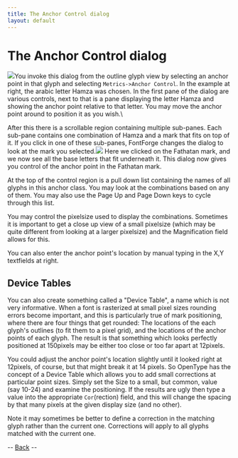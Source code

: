 ```yaml
---
title: The Anchor Control dialog
layout: default
---
```



The Anchor Control dialog
=========================

![](img/anchorcontrol-base.png)You invoke this dialog from the outline glyph
view by selecting an anchor point in that glyph and selecting
`Metrics->Anchor Control`. In the example at right, the arabic letter
Hamza was chosen. In the first pane of the dialog are various controls,
next to that is a pane displaying the letter Hamza and showing the
anchor point relative to that letter. You may move the anchor point
around to position it as you wish.\

After this there is a scrollable region containing multiple sub-panes.
Each sub-pane contains one combination of Hamza and a mark that fits on
top of it. If you click in one of these sub-panes, FontForge changes the
dialog to look at the mark you selected.![](img/anchorcontrol-mark.png) Here
we clicked on the Fathatan mark, and we now see all the base letters
that fit underneath it. This dialog now gives you control of the anchor
point in the Fathatan mark.

At the top of the control region is a pull down list containing the
names of all glyphs in this anchor class. You may look at the
combinations based on any of them. You may also use the Page Up and Page
Down keys to cycle through this list.

You may control the pixelsize used to display the combinations.
Sometimes it is important to get a close up view of a small pixelsize
(which may be quite different from looking at a larger pixelsize) and
the Magnification field allows for this.

You can also enter the anchor point's location by manual typing in the
X,Y textfields at right.

Device Tables
-------------

You can also create something called a "Device Table", a name which is
not very informative. When a font is rasterized at small pixel sizes
rounding errors become important, and this is particularly true of mark
positioning, where there are four things that get rounded: The locations
of the each glyph's outlines (to fit them to a pixel grid), and the
locations of the anchor points of each glyph. The result is that
something which looks perfectly positioned at 150pixels may be either
too close or too far apart at 12pixels.

You could adjust the anchor point's location slightly until it looked
right at 12pixels, of course, but that might break it at 14 pixels. So
OpenType has the concept of a Device Table which allows you to add small
corrections at particular point sizes. Simply set the Size to a small,
but common, value (say 10-24) and examine the positioning. If the
results are ugly then type a value into the appropriate `Cor`(rection)
field, and this will change the spacing by that many pixels at the given
display size (and no other).

Note it may sometimes be better to define a correction in the matching
glyph rather than the current one. Corrections will apply to all glyphs
matched with the current one.

-- [Back](metricsmenu.html) --
